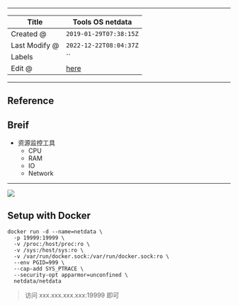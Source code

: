 -----

| Title         | Tools OS netdata                                     |
| ------------- | ---------------------------------------------------- |
| Created @     | `2019-01-29T07:38:15Z`                               |
| Last Modify @ | `2022-12-22T08:04:37Z`                               |
| Labels        | \`\`                                                 |
| Edit @        | [here](https://github.com/junxnone/linux/issues/108) |

-----

## Reference

## Breif

  - 资源监控工具
      - CPU
      - RAM
      - IO
      - Network

-----

![](media/7c8f5428fe91ec9263bcca95610ab73b79a54157.gif)

## Setup with Docker

    docker run -d --name=netdata \
      -p 19999:19999 \
      -v /proc:/host/proc:ro \
      -v /sys:/host/sys:ro \
      -v /var/run/docker.sock:/var/run/docker.sock:ro \
      --env PGID=999 \
      --cap-add SYS_PTRACE \
      --security-opt apparmor=unconfined \
      netdata/netdata

> 访问 xxx.xxx.xxx.xxx:19999 即可
